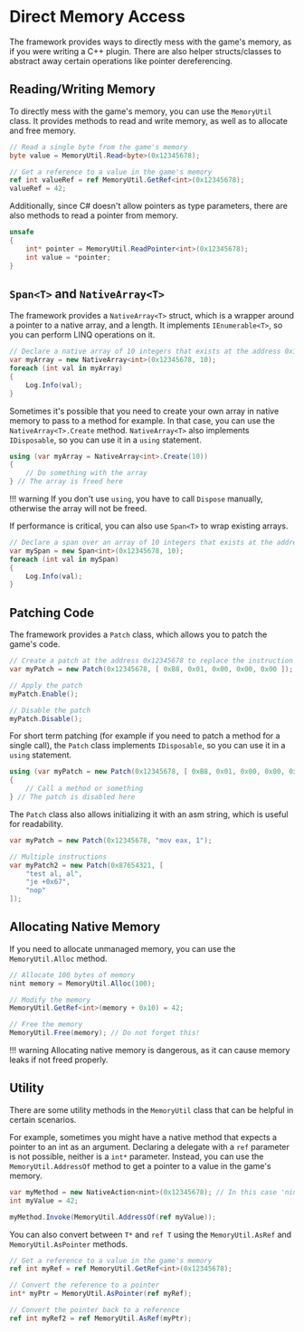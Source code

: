 # Direct Memory Access

The framework provides ways to directly mess with the game's memory, as if you were writing a C++ plugin.
There are also helper structs/classes to abstract away certain operations like pointer dereferencing.

## Reading/Writing Memory
To directly mess with the game's memory, you can use the `MemoryUtil` class.
It provides methods to read and write memory, as well as to allocate and free memory.

```csharp
// Read a single byte from the game's memory
byte value = MemoryUtil.Read<byte>(0x12345678);

// Get a reference to a value in the game's memory
ref int valueRef = ref MemoryUtil.GetRef<int>(0x12345678);
valueRef = 42;
```

Additionally, since C# doesn't allow pointers as type parameters, there are also methods to read a pointer from memory.

```csharp
unsafe
{
    int* pointer = MemoryUtil.ReadPointer<int>(0x12345678);
    int value = *pointer;
}
```

## `Span<T>` and `NativeArray<T>`
The framework provides a `NativeArray<T>` struct, which is a wrapper around a pointer to a native array, and a length.
It implements `IEnumerable<T>`, so you can perform LINQ operations on it.

```csharp
// Declare a native array of 10 integers that exists at the address 0x12345678
var myArray = new NativeArray<int>(0x12345678, 10);
foreach (int val in myArray)
{
    Log.Info(val);
}
```

Sometimes it's possible that you need to create your own array in native memory to pass to a method for example.
In that case, you can use the `NativeArray<T>.Create` method. `NativeArray<T>` also implements `IDisposable`, so you can use it in a `using` statement.
```csharp
using (var myArray = NativeArray<int>.Create(10))
{
    // Do something with the array
} // The array is freed here
```
!!! warning
    If you don't use `using`, you have to call `Dispose` manually, otherwise the array will not be freed.

If performance is critical, you can also use `Span<T>` to wrap existing arrays.
```csharp
// Declare a span over an array of 10 integers that exists at the address 0x12345678
var mySpan = new Span<int>(0x12345678, 10);
foreach (int val in mySpan)
{
    Log.Info(val);
}
```

## Patching Code
The framework provides a `Patch` class, which allows you to patch the game's code.

```csharp
// Create a patch at the address 0x12345678 to replace the instruction "mov al, 0" with "mov eax, 1"
var myPatch = new Patch(0x12345678, [ 0xB8, 0x01, 0x00, 0x00, 0x00 ]); // Using C# 12 collection expression syntax

// Apply the patch
myPatch.Enable();

// Disable the patch
myPatch.Disable();
```
For short term patching (for example if you need to patch a method for a single call), 
the `Patch` class implements `IDisposable`, so you can use it in a `using` statement.
```csharp
using (var myPatch = new Patch(0x12345678, [ 0xB8, 0x01, 0x00, 0x00, 0x00 ]))
{
    // Call a method or something
} // The patch is disabled here
```
The `Patch` class also allows initializing it with an asm string, which is useful for readability.
```csharp
var myPatch = new Patch(0x12345678, "mov eax, 1");

// Multiple instructions
var myPatch2 = new Patch(0x87654321, [
    "test al, al",
    "je +0x67",
    "nop"
]);
```

## Allocating Native Memory
If you need to allocate unmanaged memory, you can use the `MemoryUtil.Alloc` method.
```csharp
// Allocate 100 bytes of memory
nint memory = MemoryUtil.Alloc(100);

// Modify the memory
MemoryUtil.GetRef<int>(memory + 0x10) = 42;

// Free the memory
MemoryUtil.Free(memory); // Do not forget this!
```
!!! warning
    Allocating native memory is dangerous, as it can cause memory leaks if not freed properly.
    
## Utility
There are some utility methods in the `MemoryUtil` class that can be helpful in certain scenarios.

For example, sometimes you might have a native method that expects a pointer to an int as an argument.
Declaring a delegate with a `ref` parameter is not possible, neither is a `int*` parameter. Instead,
you can use the `MemoryUtil.AddressOf` method to get a pointer to a value in the game's memory.
```csharp
var myMethod = new NativeAction<nint>(0x12345678); // In this case 'nint' signifies a pointer
int myValue = 42;

myMethod.Invoke(MemoryUtil.AddressOf(ref myValue));
```

You can also convert between `T*` and `ref T` using the `MemoryUtil.AsRef` and `MemoryUtil.AsPointer` methods.
```csharp
// Get a reference to a value in the game's memory
ref int myRef = ref MemoryUtil.GetRef<int>(0x12345678);

// Convert the reference to a pointer
int* myPtr = MemoryUtil.AsPointer(ref myRef);

// Convert the pointer back to a reference
ref int myRef2 = ref MemoryUtil.AsRef(myPtr);
```
